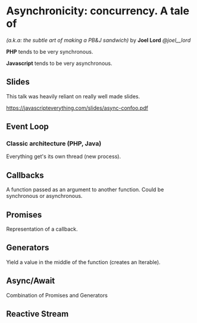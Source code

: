 # Asynchronicity: concurrency. A tale of

_(a.k.a: the subtle art of making a PB&J sandwich)_ by **Joel Lord** _@joel__lord_

**PHP** tends to be very synchronous.

**Javascript** tends to be very asynchronous.



## Slides

This talk was heavily reliant on really well made slides.

https://javascripteverything.com/slides/async-confoo.pdf



## Event Loop

### Classic architecture (PHP, Java)

Everything get's its own thread (new process).

## Callbacks

A function passed as an argument to another function. Could be synchronous or asynchronous.

## Promises

Representation of a callback.

## Generators

Yield a value in the middle of the function (creates an Iterable).

## Async/Await

Combination of Promises and Generators

## Reactive Stream
